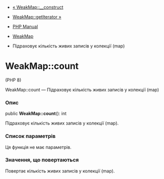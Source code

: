 - [« WeakMap::\_\_construct](ext-weakmap.construct.md)
- [WeakMap::getIterator »](weakmap.getiterator.md)

- [PHP Manual](index.md)
- [WeakMap](class.weakmap.md)
- Підраховує кількість живих записів у колекції (map)

# WeakMap::count

(PHP 8)

WeakMap::count — Підраховує кількість живих записів у колекції (map)

### Опис

public **WeakMap::count**(): int

Підраховує кількість живих записів у колекції (map).

### Список параметрів

Ця функція не має параметрів.

### Значення, що повертаються

Повертає кількість живих записів у колекції (map).

